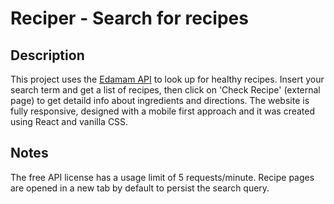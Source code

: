 # Reciper - Search for recipes

## Description

This project uses the [Edamam API](https://www.edamam.com/) to look up for healthy recipes. 
Insert your search term and get a list of recipes, then click on 'Check Recipe' (external page) to get detaild info about ingredients and directions.
The website is fully responsive, designed with a mobile first approach and it was created using React and vanilla CSS.

## Notes

The free API license has a usage limit of 5 requests/minute.
Recipe pages are opened in a new tab by default to persist the search query.